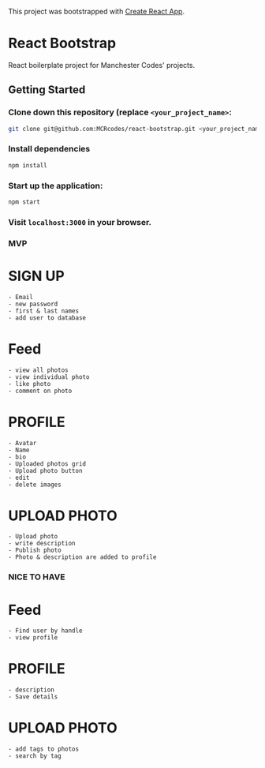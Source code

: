 This project was bootstrapped with [Create React App](https://github.com/facebook/create-react-app).

# React Bootstrap

React boilerplate project for Manchester Codes' projects.

## Getting Started

### Clone down this repository (replace `<your_project_name>`:

```bash
git clone git@github.com:MCRcodes/react-bootstrap.git <your_project_name>
```

### Install dependencies

```bash
npm install
```

### Start up the application:

```bash
npm start
```

### Visit `localhost:3000` in your browser.

### MVP

# SIGN UP

```
- Email
- new password
- first & last names
- add user to database
```

# Feed

```
- view all photos
- view individual photo
- like photo
- comment on photo
```

# PROFILE

```
- Avatar
- Name
- bio
- Uploaded photos grid
- Upload photo button
- edit
- delete images
```

# UPLOAD PHOTO

```
- Upload photo
- write description
- Publish photo
- Photo & description are added to profile
```

### NICE TO HAVE

# Feed

```
- Find user by handle
- view profile
```

# PROFILE

```
- description
- Save details
```

# UPLOAD PHOTO

```
- add tags to photos
- search by tag
```
